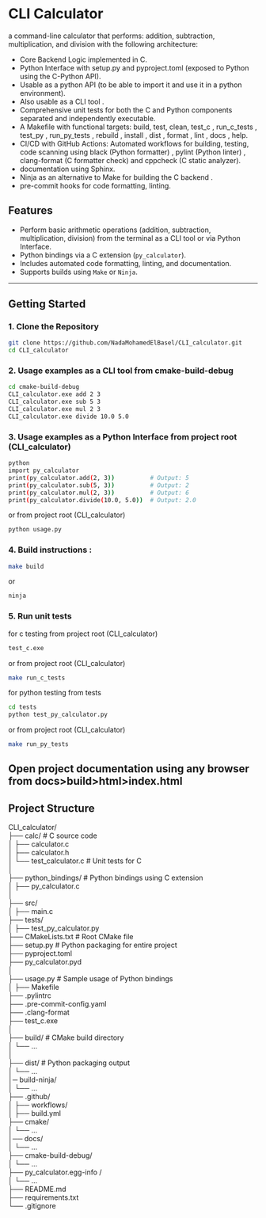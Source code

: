 # CLI Calculator

a command-line calculator that performs: addition, subtraction, multiplication, and division with the following architecture:  
- Core Backend Logic implemented in C.  
- Python Interface with setup.py and pyproject.toml (exposed to Python using the C-Python API).   
- Usable as a python API (to be able to import it and use it in a python environment).   
- Also usable as a CLI tool .  
- Comprehensive unit tests for both the C and Python components separated and independently executable.  
- A Makefile with functional targets: build, test, clean, test_c , run_c_tests , test_py , run_py_tests , rebuild , install , dist , format , lint , docs , help.   
- CI/CD with GitHub Actions: Automated workflows for building, testing, code scanning using black (Python formatter) , pylint (Python linter) , clang-format (C formatter check) and cppcheck (C static analyzer).  
- documentation using Sphinx.  
- Ninja as an alternative to Make for building the C backend  .
- pre-commit hooks for code formatting, linting.


## Features

- Perform basic arithmetic operations (addition, subtraction, multiplication, division) from the terminal as a CLI tool or via Python Interface.
- Python bindings via a C extension (`py_calculator`).
- Includes automated code formatting, linting, and documentation.
- Supports builds using `Make` or `Ninja`.

---

## Getting Started

### 1. Clone the Repository

```bash
git clone https://github.com/NadaMohamedElBasel/CLI_calculator.git
cd CLI_calculator
```
### 2. Usage examples as a CLI tool from cmake-build-debug  
```bash
cd cmake-build-debug
CLI_calculator.exe add 2 3
CLI_calculator.exe sub 5 3
CLI_calculator.exe mul 2 3
CLI_calculator.exe divide 10.0 5.0
```
### 3. Usage examples as a Python Interface from project root (CLI_calculator) 
```bash
python
import py_calculator
print(py_calculator.add(2, 3))          # Output: 5
print(py_calculator.sub(5, 3))          # Output: 2 
print(py_calculator.mul(2, 3))          # Output: 6
print(py_calculator.divide(10.0, 5.0))  # Output: 2.0
```
or from project root (CLI_calculator) 
```bash
python usage.py 
```
### 4. Build instructions :  
```bash
make build 
```
or  
```bash
ninja
```  
### 5. Run unit tests  
for c testing from project root (CLI_calculator)
```bash
test_c.exe 
```
or from project root (CLI_calculator)
```bash
make run_c_tests
```
for python testing from tests 
```bash
cd tests
python test_py_calculator.py 
```
or from project root (CLI_calculator)
```bash
make run_py_tests
```
## Open project documentation using any browser from docs>build>html>index.html    
## Project Structure 
CLI_calculator/  
├── calc/                          # C source code  
│   ├── calculator.c  
│   ├── calculator.h  
│   └── test_calculator.c         # Unit tests for C  
│  
├── python_bindings/              # Python bindings using C extension  
│   ├── py_calculator.c                     
│  
├── src/               
│   ├── main.c  
├── tests/                
│   ├── test_py_calculator.py                     
├── CMakeLists.txt                # Root CMake file  
├── setup.py                      # Python packaging for entire project  
├── pyproject.toml  
├── py_calculator.pyd  
│    
├── usage.py                      # Sample usage of Python bindings  
│ 
├── Makefile  
├── .pylintrc  
├── .pre-commit-config.yaml    
├── .clang-format    
├── test_c.exe    
│  
├── build/                        # CMake build directory   
│   └── ...    
│  
├── dist/                         # Python packaging output   
│   └── ...    
│─ build-ninja/  
│   └── ...  
├── .github/                             
│   ├── workflows/    
│        ├── build.yml    
├── cmake/                            
│   └── ...    
│── docs/                             
│   └── ...     
├── cmake-build-debug/                              
│   └── ...   
├── py_calculator.egg-info  /                              
│   └── ...  
├── README.md   
├── requirements.txt  
└── .gitignore    

